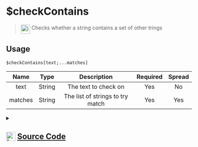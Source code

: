 # $checkContains
> <img align="top" src="https://upload.wikimedia.org/wikipedia/commons/thumb/e/e4/Infobox_info_icon.svg/160px-Infobox_info_icon.svg.png?20150409153300" alt="image" width="25" height="auto"> Checks whether a string contains a set of other trings
## Usage
```
$checkContains[text;...matches]
```
| Name | Type | Description | Required | Spread
| :---: | :---: | :---: | :---: | :---: |
text | String | The text to check on | Yes | No
matches | String | The list of strings to try match | Yes | Yes
<details>
<summary>
    
## <img align="top" src="https://cdn4.iconfinder.com/data/icons/iconsimple-logotypes/512/github-512.png" alt="image" width="25" height="auto">  [Source Code](https://github.com/tryforge/ForgeScript-V2/blob/main/src/native/checkContains.ts)
    
</summary>
    
```ts
import { ArgType, NativeFunction, Return } from "../structures"

export default new NativeFunction({
    name: "$checkContains",
    version: "1.0.0",
    description: "Checks whether a string contains a set of other trings",
    unwrap: true,
    args: [
        {
            name: "text",
            description: "The text to check on",
            required: true,
            rest: false,
            type: ArgType.String,
        },
        {
            name: "matches",
            description: "The list of strings to try match",
            rest: true,
            type: ArgType.String,
            required: true,
        },
    ],
    brackets: true,
    execute(ctx, [text, matches]) {
        return Return.success(matches.some((x) => text.includes(x)))
    },
})

```
    
</details>